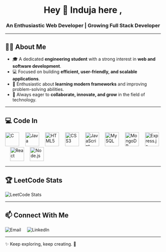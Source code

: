 <div align="center">

# Hey 👋 Induja here ,

### An Enthusiastic Web Developer | Growing Full Stack Developer

</div>

---

## 👩‍💻 About Me
- 🎓 A dedicated **engineering student** with a strong interest in **web and software development**.  
- 💻 Focused on building **efficient, user-friendly, and scalable applications**.  
- 🧠 Enthusiastic about **learning modern frameworks** and improving problem-solving abilities.  
- 🚀 Always eager to **collaborate, innovate, and grow** in the field of technology.


---

## 💻 Code In
<p align="left">
    <img src="https://cdn.jsdelivr.net/gh/devicons/devicon/icons/c/c-original.svg" alt="C" width="45" height="45"/> &nbsp;&nbsp;&nbsp;
    <img src="https://cdn.jsdelivr.net/gh/devicons/devicon/icons/java/java-original.svg" alt="Java" width="45" height="45"/> &nbsp;&nbsp;&nbsp;
    <img src="https://cdn.jsdelivr.net/gh/devicons/devicon/icons/html5/html5-original.svg" alt="HTML5" width="45" height="45"/> &nbsp;&nbsp;&nbsp;
    <img src="https://cdn.jsdelivr.net/gh/devicons/devicon/icons/css3/css3-original.svg" alt="CSS3" width="45" height="45"/> &nbsp;&nbsp;&nbsp;
    <img src="https://cdn.jsdelivr.net/gh/devicons/devicon/icons/javascript/javascript-original.svg" alt="JavaScript" width="45" height="45"/> &nbsp;&nbsp;&nbsp;
   <img src="https://cdn.jsdelivr.net/gh/devicons/devicon/icons/mysql/mysql-original.svg" alt="MySQL" width="45" height="45"/> &nbsp;&nbsp;&nbsp;
    <img src="https://cdn.jsdelivr.net/gh/devicons/devicon/icons/mongodb/mongodb-original.svg" alt="MongoDB" width="45" height="45"/> &nbsp;&nbsp;&nbsp;
    <img src="https://img.icons8.com/?size=100&id=SDVmtZ6VBGXt&format=png&color=000000" alt="Express.js" width="45" height="45"/> &nbsp;&nbsp;&nbsp;
    <img src="https://cdn.jsdelivr.net/gh/devicons/devicon/icons/react/react-original.svg" alt="React" width="45" height="45"/> &nbsp;&nbsp;&nbsp;
    <img src="https://cdn.jsdelivr.net/gh/devicons/devicon/icons/nodejs/nodejs-original.svg" alt="Node.js" width="45" height="45"/>
</p>

---

## 🏆 LeetCode Stats

![LeetCode Stats](https://leetcard.jacoblin.cool/induja2103?theme=dark&font=Alata)


---

## 📫 Connect With Me
<p align="left">
  <a href="mailto:indujas2103@gmail.com" style="text-decoration:none;">
    <img src="https://img.icons8.com/color/48/gmail-new.png" alt="Email"/> &nbsp;&nbsp;&nbsp;
  </a>

  <a href="https://www.linkedin.com/in/induja-s-972bab346/" style="text-decoration:none;">
    <img src="https://img.icons8.com/color/48/linkedin-circled--v1.png" alt="LinkedIn"/> &nbsp;&nbsp;&nbsp;
  </a>
</p>

---

✨ Keep exploring, keep creating. 💫
